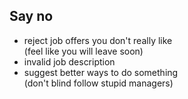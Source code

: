 Say no
---------

* reject job offers you don't really like <br/> (feel like you will leave soon)
* invalid job description
* suggest better ways to do something <br/> (don't blind follow stupid managers)